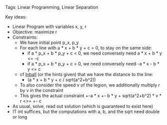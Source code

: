 Tags: Linear Programming, Linear Separation

Key ideas:
* Linear Program with variables x, y, r
* Objective: maximize r
* Constraints:
  * We have initial point p_x, p_y
  * For each line with a * x + b * y + c = 0, to stay on the same side:
    * if a * p_x + b * p_y + c < 0, we need conversely need a * x + b * y <= -c
    * if a * p_x + b * p_y + c > 0, we need conversely need -a * x - b * y <= c
  * cf [Inball](../week6-inball) (or the hints given) that we have the distance to the line:
    * (a * x + b * y + c / sqrt(a^2+b^2))
  * To also consider the speed v of the legion, we additionally multiply r by v in the constraint
  * This gives the actual constraint +-a * x +- b * y + sqrt(a^2+b^2) * v * r <>= +- c
* As usual, solve, read out solution (which is guaranteed to exist here)
* IT int suffices, but the computations with a, b, and the sqrt need double or long
